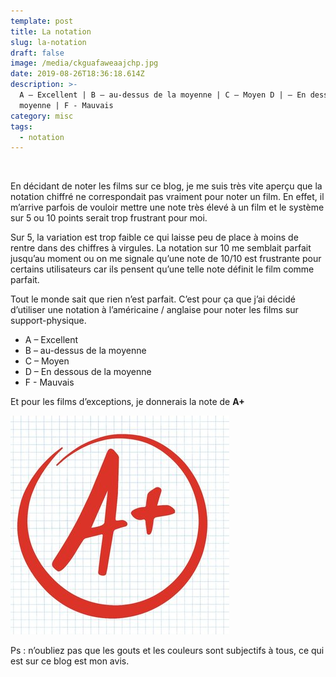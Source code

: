 ```yaml
---
template: post
title: La notation
slug: la-notation
draft: false
image: /media/ckguafaweaajchp.jpg
date: 2019-08-26T18:36:18.614Z
description: >-
  A – Excellent | B – au-dessus de la moyenne | C – Moyen D | – En dessous de la
  moyenne | F - Mauvais
category: misc
tags:
  - notation
---
```

![]()

En décidant de noter les films sur ce blog, je me suis très vite aperçu que la notation chiffré ne correspondait pas vraiment pour noter un film. En effet, il m’arrive parfois de vouloir mettre une note très élevé à un film et le système sur 5 ou 10 points serait trop frustrant pour moi.

Sur 5, la variation est trop faible ce qui laisse peu de place à moins de rentre dans des chiffres à virgules.
La notation sur 10 me semblait parfait jusqu’au moment ou on me signale qu’une note de 10/10 est frustrante pour certains utilisateurs car ils pensent qu’une telle note définit le film comme parfait. 

Tout le monde sait que rien n’est parfait. C’est pour ça que j’ai décidé d’utiliser une notation à l’américaine / anglaise pour noter les films sur support-physique.

* A – Excellent
* B – au-dessus de la moyenne
* C – Moyen
* D – En dessous de la moyenne
* F - Mauvais

Et pour les films d’exceptions, je donnerais la note de **A+**

![](/media/ckguafaweaajchp.jpg)

Ps : n’oubliez pas que les gouts et les couleurs sont subjectifs à tous, ce qui est sur ce blog est mon avis.

